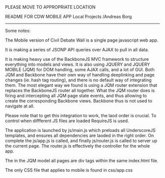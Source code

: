 PLEASE MOVE TO APPROPRIATE LOCATION

README FOR CDW MOBILE APP
Local Projects
/Andreas Borg
_______________________

Some notes:

The Mobile version of Civil Debate Wall is a single page javascript web app. 

It is making a series of JSONP API queries over AJAX to pull in all data. 

It is making heavy use of the BackboneJS MVC framework to structure everything into models and views. 
It is also using JQUERY and JQUERY MOBILE (JQM) for DOM handling, some AJAX calls, and a lot of GUI.
Both JQM and Backbone have their own way of handling deeplinking and page changes (ie. hash tag routing), and there is no default way of integrating them.
The most elegant way we found is using a JQM router extension that replaces the BackboneJS router all together. What the JQM router does is firing and intercepting all JQM page state events, and thus allowing to create the corresponding Backbone views. Backbone thus is not used to navigate at all. 

Please note that to get this integration to work, the laod order is crucial. To control when diffferent JS files are loaded RequireJS is used.

The application is launched by js/main.js which preloads all UnderscoreJS templates, and ensures all dependencies are laoded in the right order.
On complete the js/app.js is called, and finally js/router.js is called to server up the current page. The router.js is effectively the controller for the whole app.

The in the JQM model all pages are div tags within the same index.html file.  
 
The only CSS file that applies to mobile is found in css/app.css



